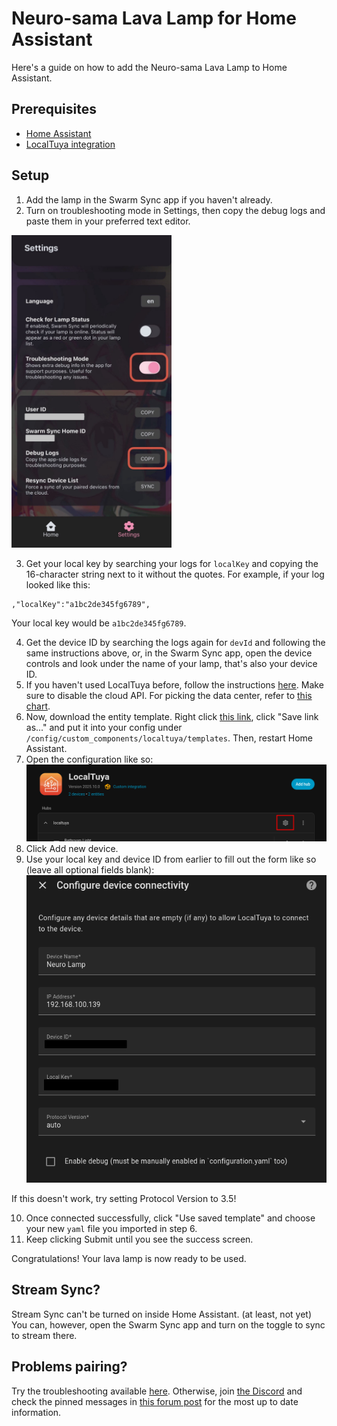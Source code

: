 # Neuro-sama Lava Lamp for Home Assistant

Here's a guide on how to add the Neuro-sama Lava Lamp to Home Assistant.

## Prerequisites

- [Home Assistant](https://home-assistant.io)
- [LocalTuya integration](https://github.com/xZetsubou/hass-localtuya/)

## Setup

1. Add the lamp in the Swarm Sync app if you haven't already.
2. Turn on troubleshooting mode in Settings, then copy the debug logs and paste them in your preferred text editor.

<img src="./assets/step2.jpeg" width="256"></img>

3. Get your local key by searching your logs for `localKey` and copying the 16-character string next to it without the quotes. For example, if your log looked like this:

```
,"localKey":"a1bc2de345fg6789",
```

Your local key would be `a1bc2de345fg6789`.

4. Get the device ID by searching the logs again for `devId` and following the same instructions above, or, in the Swarm Sync app, open the device controls and look under the name of your lamp, that's also your device ID.
5. If you haven't used LocalTuya before, follow the instructions [here](https://xzetsubou.github.io/hass-localtuya/usage/installation/). Make sure to disable the cloud API. For picking the data center, refer to [this chart](https://github.com/tuya/tuya-home-assistant/blob/main/docs/regions_dataCenters.md).
6. Now, download the entity template. Right click [this link](https://github.com/IceBotYT/ha-neuro-lamp/raw/refs/heads/main/assets/Neuro_Lamp.yaml), click "Save link as..." and put it into your config under `/config/custom_components/localtuya/templates`. Then, restart Home Assistant.
7. Open the configuration like so:
![Configuration menu for LocalTuya](./assets/step8.png)
8. Click Add new device.
9. Use your local key and device ID from earlier to fill out the form like so (leave all optional fields blank):
![LocalTuya configuration](./assets/step12.png)

If this doesn't work, try setting Protocol Version to 3.5!

10. Once connected successfully, click "Use saved template" and choose your new `yaml` file you imported in step 6.
11. Keep clicking Submit until you see the success screen.

Congratulations! Your lava lamp is now ready to be used.

## Stream Sync?

Stream Sync can't be turned on inside Home Assistant. (at least, not yet) You can, however, open the Swarm Sync app and turn on the toggle to sync to stream there.

## Problems pairing?

Try the troubleshooting available [here](https://swarmsync.app/support.html). Otherwise, join [the Discord](https://discord.gg/neurosama) and check the pinned messages in [this forum post](https://discord.com/channels/574720535888396288/1426970657631113376) for the most up to date information.
